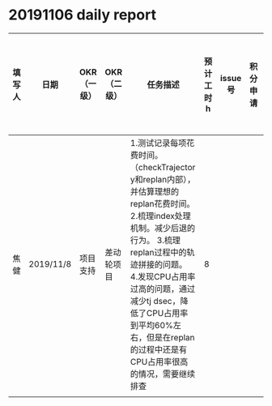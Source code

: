 # 20191106 daily report

| 填写人 | 日期      | OKR（一级） | OKR（二级） | 任务描述                                                     | 预计工时 h | issue号 | 积分申请 | 进度 | 存在问题/需要协助 |
| ------ | --------- | ----------- | ----------- | ------------------------------------------------------------ | ---------- | ------- | -------- | ---- | ----------------- |
| 焦健   | 2019/11/8 | 项目支持    | 差动轮项目  | 1.测试记录每项花费时间。（checkTrajectory和replan内部），并估算理想的replan花费时间。 2.梳理index处理机制。减少后退的行为。 3.梳理replan过程中的轨迹拼接的问题。 4.发现CPU占用率过高的问题，通过减少tj dsec，降低了CPU占用率到平均60%左右，但是在replan的过程中还是有CPU占用率很高的情况，需要继续排查 | 8          |         |          |      |                   |
|        |           |             |             |                                                              |            |         |          |      |                   |

